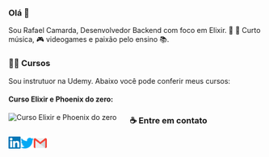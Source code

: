 ### Olá 👋

Sou Rafael Camarda, Desenvolvedor Backend com foco em Elixir. 🎹 🎸 Curto música, 🎮 videogames e paixão pelo ensino 📚.


### 👨‍💻 Cursos

Sou instrutuor na Udemy. Abaixo você pode conferir meus cursos:
#### Curso Elixir e Phoenix do zero:
  <a href="https://www.udemy.com/course/elixir-e-phoenix-do-zero/?referralCode=61252D3D11DFC66B0263" target="_blank">
    <img align="left" alt="Curso Elixir e Phoenix do zero" width="240px" src="https://i.imgur.com/NSAJwqS.png" />
  </a>



### ☕ Entre em contato
<p>
  <a href="https://in.linkedin.com/in/rafaelcamarda" target="_blank">
    <img align="left" alt="Rafael | Linkedin" width="24px" src="https://github.com/hargun79/hargun79/blob/master/Assets/Linkedin.svg" />
  </a>
  <a href="https://twitter.com/rafacamarda" target="_blank">
    <img align="left" alt="Rafael | Twitter" width="26px" src="https://github.com/hargun79/hargun79/blob/master/Assets/Twitter.svg" />
  </a>
  <a href="mailto:rf.camarda@gmail.com">
    <img align="left" alt="Rafael | Gmail" width="26px" src="https://github.com/hargun79/hargun79/blob/master/Assets/Gmail.svg" />
  </a>
</p>
